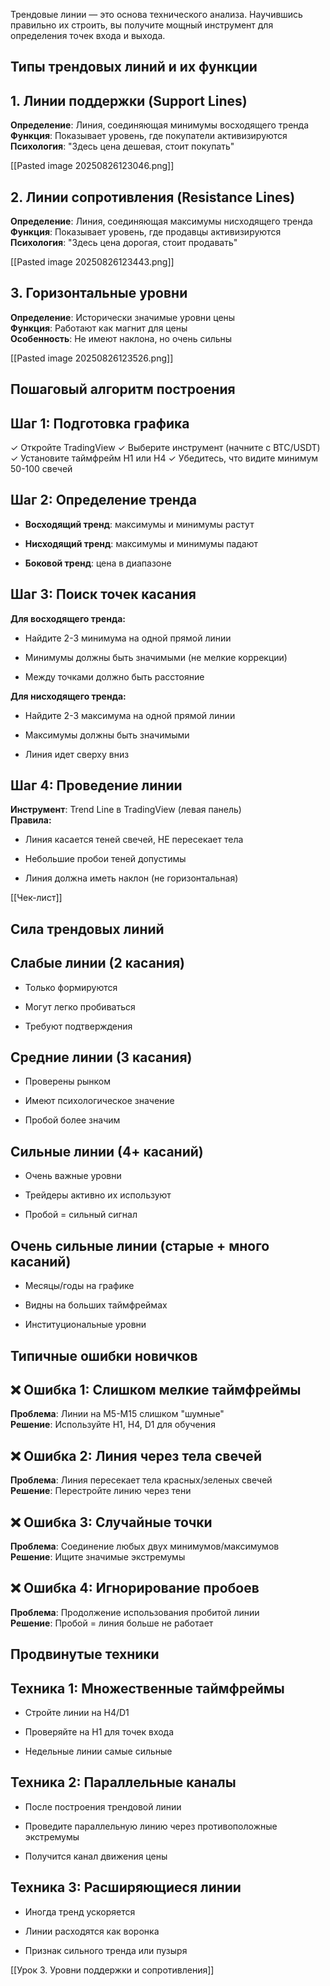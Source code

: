 Трендовые линии — это основа технического анализа. Научившись правильно их строить, вы получите мощный инструмент для определения точек входа и выхода.

## Типы трендовых линий и их функции

## 1. Линии поддержки (Support Lines)

**Определение**: Линия, соединяющая минимумы восходящего тренда  
**Функция**: Показывает уровень, где покупатели активизируются  
**Психология**: "Здесь цена дешевая, стоит покупать"

[[Pasted image 20250826123046.png]]

## 2. Линии сопротивления (Resistance Lines)

**Определение**: Линия, соединяющая максимумы нисходящего тренда  
**Функция**: Показывает уровень, где продавцы активизируются  
**Психология**: "Здесь цена дорогая, стоит продавать"

[[Pasted image 20250826123443.png]]
## 3. Горизонтальные уровни

**Определение**: Исторически значимые уровни цены  
**Функция**: Работают как магнит для цены  
**Особенность**: Не имеют наклона, но очень сильны

[[Pasted image 20250826123526.png]]

## Пошаговый алгоритм построения

## Шаг 1: Подготовка графика

✓ Откройте TradingView
✓ Выберите инструмент (начните с BTC/USDT)  
✓ Установите таймфрейм H1 или H4
✓ Убедитесь, что видите минимум 50-100 свечей

## Шаг 2: Определение тренда

- **Восходящий тренд**: максимумы и минимумы растут
    
- **Нисходящий тренд**: максимумы и минимумы падают
    
- **Боковой тренд**: цена в диапазоне
    

## Шаг 3: Поиск точек касания

**Для восходящего тренда:**

- Найдите 2-3 минимума на одной прямой линии
    
- Минимумы должны быть значимыми (не мелкие коррекции)
    
- Между точками должно быть расстояние
    

**Для нисходящего тренда:**

- Найдите 2-3 максимума на одной прямой линии
    
- Максимумы должны быть значимыми
    
- Линия идет сверху вниз
    

## Шаг 4: Проведение линии

**Инструмент**: Trend Line в TradingView (левая панель)  
**Правила:**

- Линия касается теней свечей, НЕ пересекает тела
    
- Небольшие пробои теней допустимы
    
- Линия должна иметь наклон (не горизонтальная)

[[Чек-лист]]


## Сила трендовых линий

## Слабые линии (2 касания)

- Только формируются
    
- Могут легко пробиваться
    
- Требуют подтверждения
    

## Средние линии (3 касания)

- Проверены рынком
    
- Имеют психологическое значение
    
- Пробой более значим
    

## Сильные линии (4+ касаний)

- Очень важные уровни
    
- Трейдеры активно их используют
    
- Пробой = сильный сигнал
    

## Очень сильные линии (старые + много касаний)

- Месяцы/годы на графике
    
- Видны на больших таймфреймах
    
- Институциональные уровни
    

## Типичные ошибки новичков

## ❌ Ошибка 1: Слишком мелкие таймфреймы

**Проблема**: Линии на M5-M15 слишком "шумные"  
**Решение**: Используйте H1, H4, D1 для обучения

## ❌ Ошибка 2: Линия через тела свечей

**Проблема**: Линия пересекает тела красных/зеленых свечей  
**Решение**: Перестройте линию через тени

## ❌ Ошибка 3: Случайные точки

**Проблема**: Соединение любых двух минимумов/максимумов  
**Решение**: Ищите значимые экстремумы

## ❌ Ошибка 4: Игнорирование пробоев

**Проблема**: Продолжение использования пробитой линии  
**Решение**: Пробой = линия больше не работает

## Продвинутые техники

## Техника 1: Множественные таймфреймы

- Стройте линии на H4/D1
    
- Проверяйте на H1 для точек входа
    
- Недельные линии самые сильные
    

## Техника 2: Параллельные каналы

- После построения трендовой линии
    
- Проведите параллельную линию через противоположные экстремумы
    
- Получится канал движения цены
    

## Техника 3: Расширяющиеся линии

- Иногда тренд ускоряется
    
- Линии расходятся как воронка
    
- Признак сильного тренда или пузыря

[[Урок 3. Уровни поддержки и сопротивления]]
